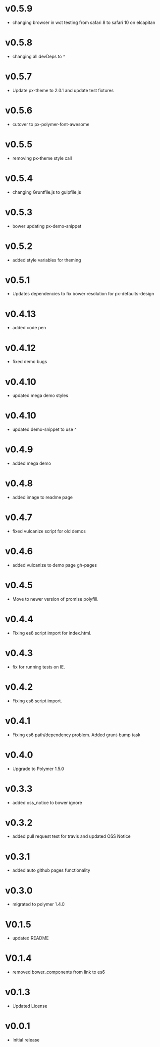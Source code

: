 v0.5.9
==================
* changing browser in wct testing from safari 8 to safari 10 on elcapitan

v0.5.8
==================
* changing all devDeps to ^

v0.5.7
==================
* Update px-theme to 2.0.1 and update test fixtures

v0.5.6
==================
* cutover to px-polymer-font-awesome

v0.5.5
==================
* removing px-theme style call

v0.5.4
==================
* changing Gruntfile.js to gulpfile.js

v0.5.3
==================
* bower updating px-demo-snippet

v0.5.2
=================
* added style variables for theming

v0.5.1
=================
* Updates dependencies to fix bower resolution for px-defaults-design

v0.4.13
=================
* added code pen

v0.4.12
=================
* fixed demo bugs

v0.4.10
=================
* updated mega demo styles

v0.4.10
=================
* updated demo-snippet to use ^

v0.4.9
=================
* added mega demo

v0.4.8
=================
* added image to readme page

v0.4.7
=================
* fixed vulcanize script for old demos

v0.4.6
=================
* added vulcanize to demo page gh-pages

v0.4.5
=================
* Move to newer version of promise polyfill.

v0.4.4
=================
* Fixing es6 script import for index.html.

v0.4.3
=================
* fix for running tests on IE.

v0.4.2
=================
* Fixing es6 script import.

v0.4.1
=================
* Fixing es6 path/dependency problem. Added grunt-bump task

v0.4.0
=================
* Upgrade to Polymer 1.5.0

v0.3.3
=================
* added oss_notice to bower ignore

v0.3.2
=================
* added pull request test for travis and updated OSS Notice

v0.3.1
=================
* added auto github pages functionality

v0.3.0
=================
* migrated to polymer 1.4.0

V0.1.5
==================
* updated README

V0.1.4
==================
* removed bower_components from link to es6

v0.1.3
==================
* Updated License

v0.0.1
==================
* Initial release

